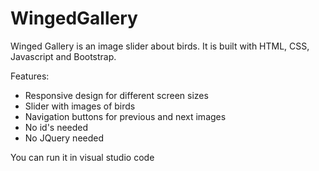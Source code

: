 # WingedGallery
Winged Gallery is an image slider about birds. It is built with HTML, CSS, Javascript and Bootstrap.

Features:
- Responsive design for different screen sizes
- Slider with images of birds
- Navigation buttons for previous and next images
- No id's needed
- No JQuery needed

You can run it in visual studio code
